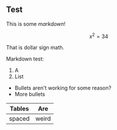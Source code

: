 <script lang="ts">
	import { addSteps } from '$lib/addsteps';
	import Test from './Test.md'

	let classP = 'text-blue-400';

</script>


## Test

<div use:addSteps={[{ steps: '1', classes: classP }]}>

This is some *markdown*!

$$x^2 = 34$$

That is dollar sign math.

</div>

<div use:addSteps={[{ steps: '2', classes: classP }]}>

Markdown test:

1. A
2. List

* Bullets aren't working for some reason?
* More bullets

| Tables | Are |
|-------|------|
| spaced | weird |

</div>